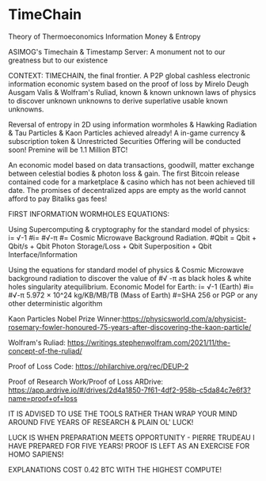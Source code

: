 # TimeChain
Theory of Thermoeconomics Information Money &amp; Entropy

ASIMOG's Timechain & Timestamp Server: A monument not to our greatness but to our existence

CONTEXT:
TIMECHAIN, the final frontier. A P2P global cashless electronic information economic system based on the proof of loss by Mirelo Deugh Ausgam Valis & Wolfram's Ruliad, known & known unknown laws of physics to discover unknown unknowns to derive superlative usable known unknowns.

Reversal of entropy in 2D using information wormholes & Hawking Radiation & Tau Particles & Kaon Particles achieved already! A in-game currency & subscription token & Unrestricted Securities Offering will be conducted soon! Premine will be 1.1 Million BTC! 

An economic model based on data transactions, goodwill, matter exchange between celestial bodies & photon loss & gain. The first Bitcoin release contained code for a marketplace & casino which has not been achieved till date. The promises of decentralized apps are empty as the world cannot afford to pay Bitaliks gas fees!


FIRST INFORMATION WORMHOLES EQUATIONS:

Using Supercomputing & cryptography for the standard model of physics:
i= √-1
#i= #√-π
#= Cosmic Microwave Background Radiation.
#Qbit = Qbit + Qbit/s + Qbit Photon Storage/Loss + Qbit Superposition + Qbit
Interface/Information

Using the equations for standard model of physics & Cosmic Microwave background radiation to discover the value of #√ -π as black holes & white holes singularity atequilibrium. Economic Model for Earth:
i= √-1 (Earth)
#i= #√-π 5.972 × 10^24 kg/KB/MB/TB (Mass of Earth)
#=SHA 256 or PGP or any other deterministic algorithm

Kaon Particles Nobel Prize Winner:https://physicsworld.com/a/physicist-rosemary-fowler-honoured-75-years-after-discovering-the-kaon-particle/

Wolfram's Ruliad: https://writings.stephenwolfram.com/2021/11/the-concept-of-the-ruliad/

Proof of Loss Code: https://philarchive.org/rec/DEUP-2

Proof of Research Work/Proof of Loss ARDrive: https://app.ardrive.io/#/drives/2d4a1850-7f61-4df2-958b-c5da84c7e6f3?name=proof+of+loss

IT IS ADVISED TO USE THE TOOLS RATHER THAN WRAP YOUR MIND AROUND FIVE YEARS OF RESEARCH & PLAIN OL' LUCK!

LUCK IS WHEN PREPARATION MEETS OPPORTUNITY - PIERRE TRUDEAU
I HAVE PREPARED FOR FIVE YEARS!
PROOF IS LEFT AS AN EXERCISE FOR HOMO SAPIENS!

EXPLANATIONS COST 0.42 BTC WITH THE HIGHEST COMPUTE!

